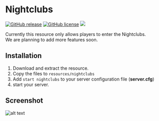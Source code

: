 # Nightclubs
[![GitHub release](https://img.shields.io/github/release/FiveM-Scripts/nightclubs.svg)](https://github.com/FiveM-Scripts/nightclubs/releases/latest) [![GitHub license](https://img.shields.io/github/license/FiveM-Scripts/nightclubs.svg)](https://github.com/FiveM-Scripts/FiveM-nightclubs/blob/master/LICENSE) [![](https://discordapp.com/api/guilds/361144123681538060/widget.png)](https://discord.gg/qnAqCEd)

Currently this resource only allows players to enter the Nightclubs.    
We are planning to add more features soon.

## Installation
1. Download and extract the resource.
2. Copy the files to `resources/nightclubs`
3. Add `start nightclubs` to your server configuration file (**server.cfg**)
4. start your server.

## Screenshot
![alt text](https://cdn.discordapp.com/attachments/362799812996890644/533118008214814732/20190111040005_1.jpg "screenshot")